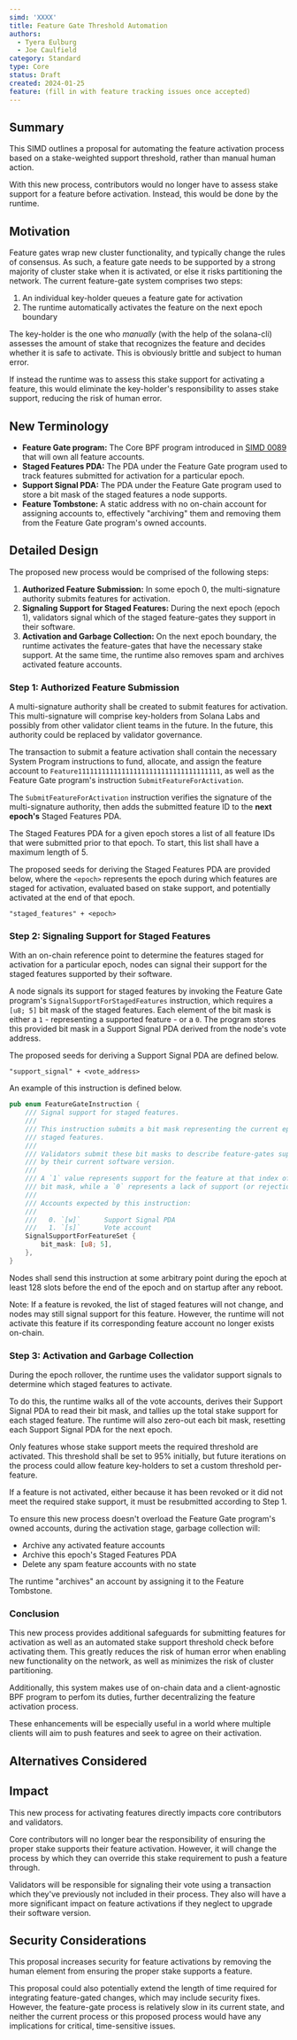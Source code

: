 ```yaml
---
simd: 'XXXX'
title: Feature Gate Threshold Automation
authors:
  - Tyera Eulburg
  - Joe Caulfield
category: Standard
type: Core
status: Draft
created: 2024-01-25
feature: (fill in with feature tracking issues once accepted)
---
```


## Summary

This SIMD outlines a proposal for automating the feature activation process
based on a stake-weighted support threshold, rather than manual human action.

With this new process, contributors would no longer have to assess stake support
for a feature before activation. Instead, this would be done by the runtime.

## Motivation

Feature gates wrap new cluster functionality, and typically change the rules of
consensus. As such, a feature gate needs to be supported by a strong majority
of cluster stake when it is activated, or else it risks partitioning the
network. The current feature-gate system comprises two steps:

1. An individual key-holder queues a feature gate for activation
2. The runtime automatically activates the feature on the next epoch boundary

The key-holder is the one who *manually* (with the help of the solana-cli)
assesses the amount of stake that recognizes the feature and decides whether
it is safe to activate. This is obviously brittle and subject to human error.

If instead the runtime was to assess this stake support for activating a
feature, this would eliminate the key-holder's responsibility to asses stake
support, reducing the risk of human error.

## New Terminology

- **Feature Gate program:** The Core BPF program introduced in
  [SIMD 0089](https://github.com/solana-foundation/solana-improvement-documents/pull/89)
  that will own all feature accounts.
- **Staged Features PDA:** The PDA under the Feature Gate program used to track
  features submitted for activation for a particular epoch.
- **Support Signal PDA:** The PDA under the Feature Gate program used to store
  a bit mask of the staged features a node supports.
- **Feature Tombstone:** A static address with no on-chain account for assigning
  accounts to, effectively "archiving" them and removing them from the Feature
  Gate program's owned accounts.

## Detailed Design

The proposed new process would be comprised of the following steps:

1. **Authorized Feature Submission:** In some epoch 0, the multi-signature
   authority submits features for activation.
2. **Signaling Support for Staged Features:** During the next epoch (epoch 1),
   validators signal which of the staged feature-gates they support in their
   software.
3. **Activation and Garbage Collection:** On the next epoch boundary, the
   runtime activates the feature-gates that have the necessary stake support.
   At the same time, the runtime also removes spam and archives activated
   feature accounts.

### Step 1: Authorized Feature Submission

A multi-signature authority shall be created to submit features for activation.
This multi-signature will comprise key-holders from Solana Labs and possibly
from other validator client teams in the future. In the future, this authority
could be replaced by validator governance.

The transaction to submit a feature activation shall contain the necessary
System Program instructions to fund, allocate, and assign the feature account
to `Feature111111111111111111111111111111111111`, as well as the Feature Gate
program's instruction `SubmitFeatureForActivation`.

The `SubmitFeatureForActivation` instruction verifies the signature of the
multi-signature authority, then adds the submitted feature ID to the **next
epoch's** Staged Features PDA.

The Staged Features PDA for a given epoch stores a list of all feature IDs that
were submitted prior to that epoch. To start, this list shall have a maximum
length of 5.

The proposed seeds for deriving the Staged Features PDA are provided below,
where the `<epoch>` represents the epoch during which features are staged for
activation, evaluated based on stake support, and potentially activated at the
end of that epoch. 

```
"staged_features" + <epoch>
```

### Step 2: Signaling Support for Staged Features

With an on-chain reference point to determine the features staged for activation
for a particular epoch, nodes can signal their support for the staged features
supported by their software.

A node signals its support for staged features by invoking the Feature Gate
program's `SignalSupportForStagedFeatures` instruction, which requires a  
`[u8; 5]` bit mask of the staged features. Each element of the bit mask is
either a `1` - representing a supported feature - or a `0`. The program stores
this provided bit mask in a Support Signal PDA derived from the node's vote
address.

The proposed seeds for deriving a Support Signal PDA are defined below.

```
"support_signal" + <vote_address>
```

An example of this instruction is defined below.

```rust
pub enum FeatureGateInstruction {
    /// Signal support for staged features.
    ///
    /// This instruction submits a bit mask representing the current epoch's
    /// staged features.
    ///
    /// Validators submit these bit masks to describe feature-gates supported
    /// by their current software version.
    ///
    /// A `1` value represents support for the feature at that index of the
    /// bit mask, while a `0` represents a lack of support (or rejection).
    ///
    /// Accounts expected by this instruction:
    ///
    ///   0. `[w]`      Support Signal PDA
    ///   1. `[s]`      Vote account
    SignalSupportForFeatureSet {
        bit_mask: [u8; 5],
    },
}
```

Nodes shall send this instruction at some arbitrary point during the epoch at
least 128 slots before the end of the epoch and on startup after any reboot.

Note: If a feature is revoked, the list of staged features will not change, and
nodes may still signal support for this feature. However, the runtime will not
activate this feature if its corresponding feature account no longer exists
on-chain.

### Step 3: Activation and Garbage Collection

During the epoch rollover, the runtime uses the validator support signals to
determine which staged features to activate.

To do this, the runtime walks all of the vote accounts, derives their Support
Signal PDA to read their bit mask, and tallies up the total stake support for
each staged feature. The runtime will also zero-out each bit mask, resetting
each Support Signal PDA for the next epoch.

Only features whose stake support meets the required threshold are activated.
This threshold shall be set to 95% initially, but future iterations on the
process could allow feature key-holders to set a custom threshold per-feature.

If a feature is not activated, either because it has been revoked or it did not
meet the required stake support, it must be resubmitted according to Step 1.

To ensure this new process doesn't overload the Feature Gate program's owned
accounts, during the activation stage, garbage collection will:

- Archive any activated feature accounts
- Archive this epoch's Staged Features PDA
- Delete any spam feature accounts with no state

The runtime "archives" an account by assigning it to the Feature Tombstone.

### Conclusion

This new process provides additional safeguards for submitting features for
activation as well as an automated stake support threshold check before
activating them. This greatly reduces the risk of human error when enabling new
functionality on the network, as well as minimizes the risk of cluster
partitioning.

Additionally, this system makes use of on-chain data and a client-agnostic BPF
program to perfom its duties, further decentralizing the feature activation
process.

These enhancements will be especially useful in a world where multiple clients
will aim to push features and seek to agree on their activation.

## Alternatives Considered

## Impact

This new process for activating features directly impacts core contributors and
validators.

Core contributors will no longer bear the responsibility of ensuring the proper
stake supports their feature activation. However, it will change the process
by which they can override this stake requirement to push a feature through.

Validators will be responsible for signaling their vote using a transaction
which they've previously not included in their process. They also will have a
more significant impact on feature activations if they neglect to upgrade their
software version.

## Security Considerations

This proposal increases security for feature activations by removing the human
element from ensuring the proper stake supports a feature.

This proposal could also potentially extend the length of time required for
integrating feature-gated changes, which may include security fixes. However,
the feature-gate process is relatively slow in its current state, and neither
the current process or this proposed process would have any implications for
critical, time-sensitive issues.

